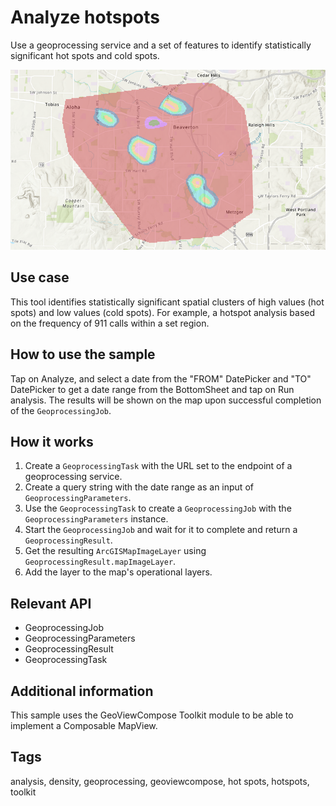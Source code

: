 # Analyze hotspots

Use a geoprocessing service and a set of features to identify statistically significant hot spots and cold spots.

![Image of analyze hotspots](analyze-hotspots.png)

## Use case

This tool identifies statistically significant spatial clusters of high values (hot spots) and low values (cold spots). For example, a hotspot analysis based on the frequency of 911 calls within a set region.

## How to use the sample

Tap on Analyze, and select a date from the "FROM" DatePicker and "TO" DatePicker to get a date range from the BottomSheet and tap on Run analysis. The results will be shown on the map upon successful completion of the `GeoprocessingJob`.

## How it works

1. Create a `GeoprocessingTask` with the URL set to the endpoint of a geoprocessing service.
2. Create a query string with the date range as an input of `GeoprocessingParameters`.
3. Use the `GeoprocessingTask` to create a `GeoprocessingJob` with the `GeoprocessingParameters` instance.
4. Start the `GeoprocessingJob` and wait for it to complete and return a `GeoprocessingResult`.
5. Get the resulting `ArcGISMapImageLayer` using `GeoprocessingResult.mapImageLayer`.
6. Add the layer to the map's operational layers.

## Relevant API

* GeoprocessingJob
* GeoprocessingParameters
* GeoprocessingResult
* GeoprocessingTask

## Additional information

This sample uses the GeoViewCompose Toolkit module to be able to implement a Composable MapView.

## Tags

analysis, density, geoprocessing, geoviewcompose, hot spots, hotspots, toolkit
